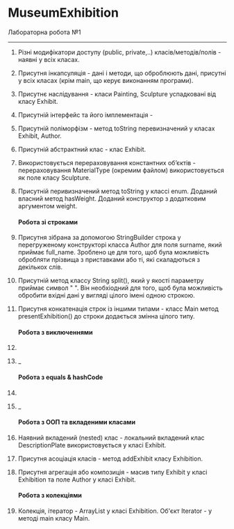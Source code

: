 # MuseumExhibition
Лабораторна робота №1
___
1. Різні модифікатори доступу (public, private,..) класів/методів/полів - наявні у всіх класах.
2. Присутня інкапсуляція - дані і методи, що оброблюють дані, присутні у всіх класах (крім main, що керує виконанням програми).
3. Присутнє наслідування - класи Painting, Sculpture успадковані від класу Exhibit.
4. Присутній інтерфейс та його імплементація -  
5. Присутній поліморфізм - метод toString перевизначений у класах Exhibit, Author.
6. Присутній абстрактний клас - клас Exhibit.
7. Використовується перераховування константних об’єктів - перераховування MaterialType (окремим файлом) використовується як поле класу Sculpture.
8. Присутній перивизначений метод toString у классі enum. Доданий власний метод hasWeight. Доданий конструктор з додатковим аргументом weight.   
    #### Робота зі строками 
9. Присутня зібрана за допомогою StringBuilder строка у перегруженому конструкторі класса Author для поля surname, який приймає full_name. Зроблено це для того, щоб була можливість обробляти прізвища з приставками або ті, які скаладються з декількох слів.
10. Присутній метод классу String split(), який у якості параметру приймає символ " ". Він необхіодний для того, щоб була можливість обробити вхідні дані у вигляді цілого імені одною строкою. 
11. Присутня конкатенація строк із іншими типами - класс Main метод presentExhibition() до строки додається змінна цілого типу. 
    #### Робота з виключеннями
12.
13. _
    #### Робота з equals & hashCode 

14.
15. _
    #### Робота з OOП та вкладеними класами 
16. Наявний вкладений (nested) клас - локальний вкладений клас DescriptionPlate використовується у класі Exhibit.
17. Присутня асоціація класів - метод addExhibit класу Exhibition. 
18. Присутня агрегація або композиція - масив типу Exhibit у класі Exhibition та поле Author у класі Exhibit.
    #### Робота з колекціями 
19. Колекція, ітератор - ArrayList у класі Exhibition. Об'єкт Iterator - у методі main класу Main.